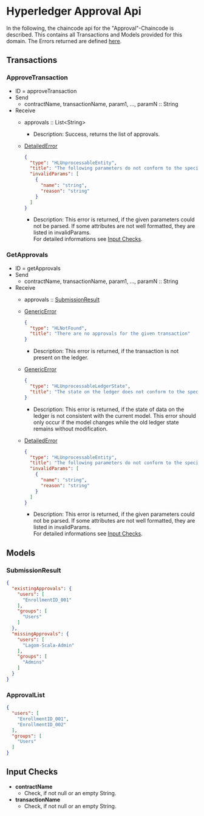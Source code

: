 # Hyperledger Approval Api

In the following, the chaincode api for the "Approval"-Chaincode is described.
This contains all Transactions and Models provided for this domain.
The Errors returned are defined [here](errors.md#Errors).

## Transactions

### ApproveTransaction
- ID = approveTransaction
- Send
    - contractName, transactionName, param1, ..., paramN :: String
- Receive
    - approvals :: List\<String\>
      -  Description: Success, returns the list of approvals.

    - [DetailedError](errors.md#DetailedError) 
      ```json
      {
        "type": "HLUnprocessableEntity",
        "title": "The following parameters do not conform to the specified format",
        "invalidParams": [
          {
            "name": "string",
            "reason": "string"
          }
        ]
      }
      ```
       - Description: This error is returned, if the given parameters could not be parsed. If some attributes are not well formatted, they are listed in invalidParams.  
       For detailed informations see [Input Checks](#Checks).


### GetApprovals
- ID = getApprovals
- Send
    - contractName, transactionName, param1, ..., paramN :: String
- Receive
    - approvals :: [SubmissionResult](#SubmissionResult)

    - [GenericError](errors.md#GenericError) 
      ```json
      {
        "type": "HLNotFound",
        "title": "There are no approvals for the given transaction"
      }
      ```
      - Description: This error is returned, if the transaction is not present on the ledger.
    - [GenericError](errors.md#GenericError) 
      ```json
      {
        "type": "HLUnprocessableLedgerState",
        "title": "The state on the ledger does not conform to the specified format"
      }
      ```
      - Description: This error is returned, if the state of data on the ledger is not consistent with the current model. This error should only occur if the model changes while the old ledger state remains without modification.

    - [DetailedError](errors.md#DetailedError) 
      ```json
      {
        "type": "HLUnprocessableEntity",
        "title": "The following parameters do not conform to the specified format",
        "invalidParams": [
          {
            "name": "string",
            "reason": "string"
          }
        ]
      }
      ```
       - Description: This error is returned, if the given parameters could not be parsed. If some attributes are not well formatted, they are listed in invalidParams.  
       For detailed informations see [Input Checks](#Checks).


## <a id="Models" />Models

### <a id="SubmissionResult" />SubmissionResult
```json
{
  "existingApprovals": {
    "users": [
      "EnrollmentID_001"
    ],
    "groups": [
      "Users"
    ]
  },
  "missingApprovals": {
    "users": [
      "Lagom-Scala-Admin"
    ],
    "groups": [
      "Admins"
    ]
  }
}
```

### <a id="ApprovalList" />ApprovalList
```json
{
  "users": [
    "EnrollmentID_001",
    "EnrollmentID_002"
  ],
  "groups": [
    "Users"
  ]
}
```

## <a id="Checks" />Input Checks


- **contractName**
  - Check, if not null or an empty String.
- **transactionName**
  - Check, if not null or an empty String.